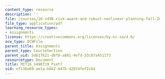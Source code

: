 ```yaml
---
content_type: resource
description: ''
file: /courses/16-s498-risk-aware-and-robust-nonlinear-planning-fall-2019/ef136e69ae1ab042447b42074fef2c64_MIT16_S498f19_Pset7.pdf
file_type: application/pdf
learning_resource_types:
- Assignments
license: https://creativecommons.org/licenses/by-nc-sa/4.0/
ocw_type: OCWFile
parent_title: Assignments
parent_type: CourseSection
parent_uid: 5d617621-d0f0-a881-4efd-33c87a451173
resourcetype: Document
title: MIT16_S498f19_Pset7
uid: ef136e69-ae1a-b042-447b-42074fef2c64
---
```

